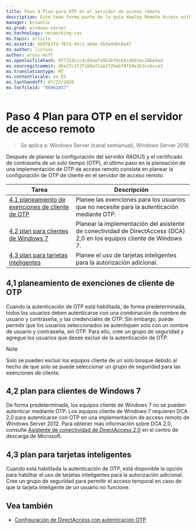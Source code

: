 ```yaml
---
title: Paso 4 Plan para OTP en el servidor de acceso remoto
description: Este tema forma parte de la guía deploy Remote Access with OTP Authentication in Windows Server 2016.
manager: brianlic
ms.prod: windows-server
ms.technology: networking-ras
ms.topic: article
ms.assetid: 4b97b2fd-767a-45c1-a64e-5b3edd0c8a47
ms.author: lizross
author: eross-msft
ms.openlocfilehash: 0f731dccc4c8dae720b3bf0c66cd601ec28be4ad
ms.sourcegitcommit: d5e27c1f2f168a71ae272bebf8f50e1b3ccbcca3
ms.translationtype: MT
ms.contentlocale: es-ES
ms.lasthandoff: 07/23/2020
ms.locfileid: "86961037"
---
```

# <a name="step-4-plan-for-otp-on-the-remote-access-server"></a>Paso 4 Plan para OTP en el servidor de acceso remoto

>Se aplica a: Windows Server (canal semianual), Windows Server 2016

Después de planear la configuración del servidor RADIUS y el certificado de contraseña de un solo tiempo (OTP), el último paso en la planeación de una implementación de OTP de acceso remoto consiste en planear la configuración de OTP de cliente en el servidor de acceso remoto.  
  
|Tarea|Descripción|  
|----|--------|  
|[4,1 planeamiento de exenciones de cliente de OTP](#bkmk_4_1_Exemptions)|Planee las exenciones para los usuarios que no necesite para la autenticación mediante OTP.|  
|[4,2 plan para clientes de Windows 7](#bkmk_4_2_Win7)|Planear la implementación del asistente de conectividad de DirectAccess (DCA) 2,0 en los equipos cliente de Windows 7.|  
|[4,3 plan para tarjetas inteligentes](#BKMK_smartcard)|Planee el uso de tarjetas inteligentes para la autorización adicional.|  
  
## <a name="41-plan-for-otp-client-exemptions"></a><a name="bkmk_4_1_Exemptions"></a>4,1 planeamiento de exenciones de cliente de OTP  
Cuando la autenticación de OTP está habilitada, de forma predeterminada, todos los usuarios deben autenticarse con una combinación de nombre de usuario y contraseña, y las credenciales de OTP. Sin embargo, puede permitir que los usuarios seleccionados se autentiquen solo con un nombre de usuario y contraseña, sin OTP. Para ello, cree un grupo de seguridad y agregue los usuarios que desee excluir de la autenticación de OTP.  
  
> [!NOTE]  
> Solo se pueden excluir los equipos cliente de un solo bosque debido al hecho de que solo se puede seleccionar un grupo de seguridad para las exenciones de cliente.  
  
## <a name="42-plan-for-windows-7-clients"></a><a name="bkmk_4_2_Win7"></a>4,2 plan para clientes de Windows 7  
De forma predeterminada, los equipos cliente de Windows 7 no se pueden autenticar mediante OTP.  Los equipos cliente de Windows 7 requieren DCA 2,0 para autenticarse con OTP en una implementación de acceso remoto de Windows Server 2012. Para obtener más información sobre DCA 2,0, consulte [Asistente de conectividad de DirectAccess 2,0](https://go.microsoft.com/fwlink/?LinkId=253699) en el centro de descarga de Microsoft.  
  
## <a name="43-plan-for-smart-cards"></a><a name="BKMK_smartcard"></a>4,3 plan para tarjetas inteligentes  
Cuando está habilitada la autenticación de OTP, está disponible la opción para habilitar el uso de tarjetas inteligentes para la autorización adicional. Cree un grupo de seguridad para permitir el acceso temporal en caso de que la tarjeta inteligente de un usuario no funcione.  
  
## <a name="see-also"></a><a name="BKMK_Links"></a>Vea también  
  
-   [Configuración de DirectAccess con autenticación OTP](../deploy-ra-otp.md)  
  
